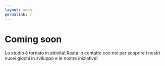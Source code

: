 ```yaml
---
layout: soon
permalink: /
---
```


# Coming soon

Lo studio è tornato in attività! Resta in contatto con noi per scoprire i nostri nuovi giochi in sviluppo e le nostre iniziative!
